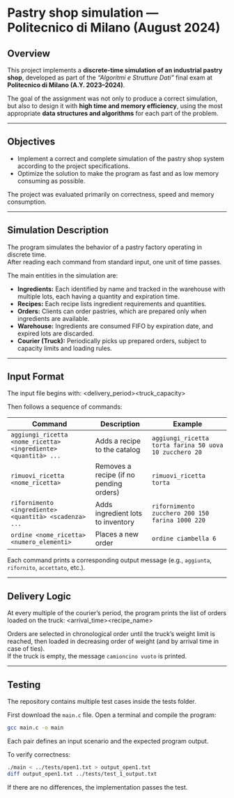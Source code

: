 # Pastry shop simulation — Politecnico di Milano (August 2024)

## Overview

This project implements a **discrete-time simulation of an industrial pastry shop**, developed as part of the *“Algoritmi e Strutture Dati”* final exam at **Politecnico di Milano (A.Y. 2023–2024)**.

The goal of the assignment was not only to produce a correct simulation, but also to design it with **high time and memory efficiency**, using the most appropriate **data structures and algorithms** for each part of the problem.

---

## Objectives

- Implement a correct and complete simulation of the pastry shop system according to the project specifications.
- Optimize the solution to make the program as fast and as low memory consuming as possible.  

The project was evaluated primarily on correctness, speed and memory consumption.

---

## Simulation Description

The program simulates the behavior of a pastry factory operating in discrete time.  
After reading each command from standard input, one unit of time passes.

The main entities in the simulation are:

- **Ingredients:** Each identified by name and tracked in the warehouse with multiple lots, each having a quantity and expiration time.  
- **Recipes:** Each recipe lists ingredient requirements and quantities.  
- **Orders:** Clients can order pastries, which are prepared only when ingredients are available.  
- **Warehouse:** Ingredients are consumed FIFO by expiration date, and expired lots are discarded.  
- **Courier (Truck):** Periodically picks up prepared orders, subject to capacity limits and loading rules.

---

## Input Format

The input file begins with:
<delivery_period><truck_capacity>

Then follows a sequence of commands:

| Command | Description | Example |
|----------|--------------|----------|
| `aggiungi_ricetta <nome_ricetta> <ingrediente> <quantità> ...` | Adds a recipe to the catalog | `aggiungi_ricetta torta farina 50 uova 10 zucchero 20` |
| `rimuovi_ricetta <nome_ricetta>` | Removes a recipe (if no pending orders) | `rimuovi_ricetta torta` |
| `rifornimento <ingrediente> <quantità> <scadenza> ...` | Adds ingredient lots to inventory | `rifornimento zucchero 200 150 farina 1000 220` |
| `ordine <nome_ricetta> <numero_elementi>` | Places a new order | `ordine ciambella 6` |

Each command prints a corresponding output message (e.g., `aggiunta`, `rifornito`, `accettato`, etc.).

---

## Delivery Logic

At every multiple of the courier’s period, the program prints the list of orders loaded on the truck:
<arrival_time><recipe_name><quatity>

Orders are selected in chronological order until the truck’s weight limit is reached, then loaded in decreasing order of weight (and by arrival time in case of ties).  
If the truck is empty, the message `camioncino vuoto` is printed.

---
## Testing

The repository contains multiple test cases inside the tests folder.

First download the `main.c` file. Open a terminal and compile the program:
```bash
gcc main.c -o main
```

Each pair defines an input scenario and the expected program output.

To verify correctness:
```bash
./main < ../tests/open1.txt > output_open1.txt
diff output_open1.txt ../tests/test_1_output.txt
```
If there are no differences, the implementation passes the test.


